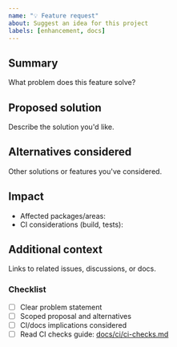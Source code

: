 ```yaml
---
name: "💡 Feature request"
about: Suggest an idea for this project
labels: [enhancement, docs]
---
```


## Summary

What problem does this feature solve?

## Proposed solution

Describe the solution you'd like.

## Alternatives considered

Other solutions or features you've considered.

## Impact

- Affected packages/areas: 
- CI considerations (build, tests): 

## Additional context

Links to related issues, discussions, or docs.

### Checklist

- [ ] Clear problem statement
- [ ] Scoped proposal and alternatives
- [ ] CI/docs implications considered
- [ ] Read CI checks guide: [docs/ci/ci-checks.md](../../docs/ci/ci-checks.md)
